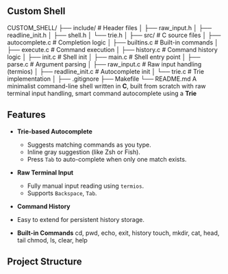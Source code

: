 ## Custom Shell 

CUSTOM_SHELL/
├── include/ # Header files
│ ├── raw_input.h
│ ├── readline_init.h
│ ├── shell.h
│ └── trie.h
│
├── src/ # C source files
│ ├── autocomplete.c # Completion logic
│ ├── builtins.c # Built-in commands
│ ├── execute.c # Command execution
│ ├── history.c # Command history logic
│ ├── init.c # Shell init
│ ├── main.c # Shell entry point
│ ├── parse.c # Argument parsing
│ ├── raw_input.c # Raw input handling (termios)
│ ├── readline_init.c # Autocomplete init
│ └── trie.c # Trie implementation
│
├── .gitignore
├── Makefile
└── README.md
A minimalist command-line shell written in **C**, built from scratch with raw terminal input handling, smart command autocomplete using a **Trie**

##  Features

- **Trie-based Autocomplete**
  - Suggests matching commands as you type.
  - Inline gray suggestion (like Zsh or Fish).
  - Press `Tab` to auto-complete when only one match exists.

- **Raw Terminal Input**
  - Fully manual input reading using `termios`.
  - Supports `Backspace`, `Tab`.

-  **Command History**
  - Easy to extend for persistent history storage.

-  **Built-in Commands**
    cd, pwd, echo, exit, history
    touch, mkdir, cat, head, tail
    chmod, ls, clear, help

##  Project Structure



